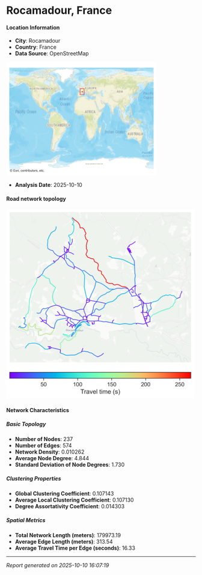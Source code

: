 # Rocamadour, France

#### Location Information

- **City**: Rocamadour
- **Country**: France
- **Data Source**: OpenStreetMap
<img src="Rocamadour_location.png" alt="Rocamadour Location Map" width="400" />

- **Analysis Date**: 2025-10-10

#### Road network topology

<img src="Rocamadour_network_map.png" alt="Rocamadour Road Network Map" width="500"/>

#### Network Characteristics

##### Basic Topology

- **Number of Nodes**: 237
- **Number of Edges**: 574
- **Network Density**: 0.010262
- **Average Node Degree**: 4.844
- **Standard Deviation of Node Degrees**: 1.730

##### Clustering Properties

- **Global Clustering Coefficient**: 0.107143
- **Average Local Clustering Coefficient**: 0.107130
- **Degree Assortativity Coefficient**: 0.014303

##### Spatial Metrics

- **Total Network Length (meters)**: 179973.19
- **Average Edge Length (meters)**: 313.54
- **Average Travel Time per Edge (seconds)**: 16.33

---
*Report generated on 2025-10-10 16:07:19*
